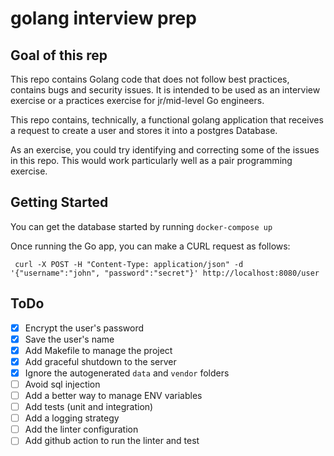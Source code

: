 # golang interview prep

## Goal of this rep

This repo contains Golang code that does not follow best practices, contains bugs and security issues. It is intended to
be used as an interview exercise or a practices exercise for jr/mid-level Go engineers.

This repo contains, technically, a functional golang application that receives a request to create a user and stores it
into a postgres Database.

As an exercise, you could try identifying and correcting some of the issues in this repo. This would work particularly
well as a pair programming exercise.

## Getting Started

You can get the database started by running `docker-compose up`

Once running the Go app, you can make a CURL request as follows:

```curl
 curl -X POST -H "Content-Type: application/json" -d '{"username":"john", "password":"secret"}' http://localhost:8080/user
```

## ToDo

- [x] Encrypt the user's password
- [x] Save the user's name
- [x] Add Makefile to manage the project
- [x] Add graceful shutdown to the server
- [x] Ignore the autogenerated `data` and `vendor` folders
- [ ] Avoid sql injection
- [ ] Add a better way to manage ENV variables
- [ ] Add tests (unit and integration)
- [ ] Add a logging strategy
- [ ] Add the linter configuration
- [ ] Add github action to run the linter and test

